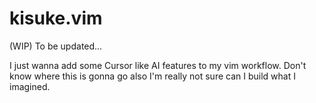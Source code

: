 # kisuke.vim

(WIP) To be updated...

I just wanna add some Cursor like AI features to my vim workflow. Don't know where this is gonna go also I'm really not sure can I build what I imagined.
